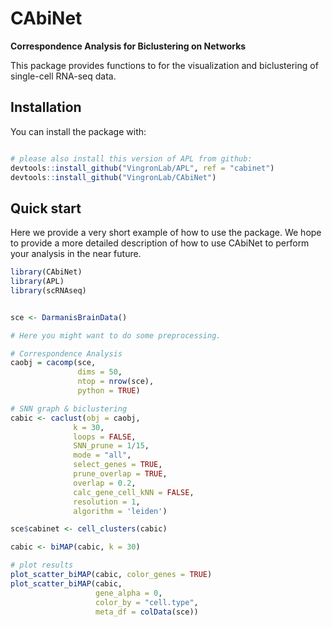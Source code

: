 
# CAbiNet
**Correspondence Analysis for Biclustering on Networks**

This package provides functions to for the visualization and biclustering of single-cell RNA-seq data. 


## Installation

You can install the package with:

``` r

# please also install this version of APL from github:
devtools::install_github("VingronLab/APL", ref = "cabinet")
devtools::install_github("VingronLab/CAbiNet")
```

## Quick start

Here we provide a very short example of how to use the package. We hope to provide a more detailed description of how to use CAbiNet to perform your analysis in the near future.

``` r
library(CAbiNet)
library(APL)
library(scRNAseq)


sce <- DarmanisBrainData()

# Here you might want to do some preprocessing.

# Correspondence Analysis
caobj = cacomp(sce,
               dims = 50,
               ntop = nrow(sce),
               python = TRUE)

# SNN graph & biclustering
cabic <- caclust(obj = caobj,
              k = 30,
              loops = FALSE,
              SNN_prune = 1/15,
              mode = "all",
              select_genes = TRUE,
              prune_overlap = TRUE,
              overlap = 0.2,
              calc_gene_cell_kNN = FALSE,
              resolution = 1,
              algorithm = 'leiden')

sce$cabinet <- cell_clusters(cabic)

cabic <- biMAP(cabic, k = 30)

# plot results
plot_scatter_biMAP(cabic, color_genes = TRUE)
plot_scatter_biMAP(cabic, 
				   gene_alpha = 0,
				   color_by = "cell.type",
				   meta_df = colData(sce))

```